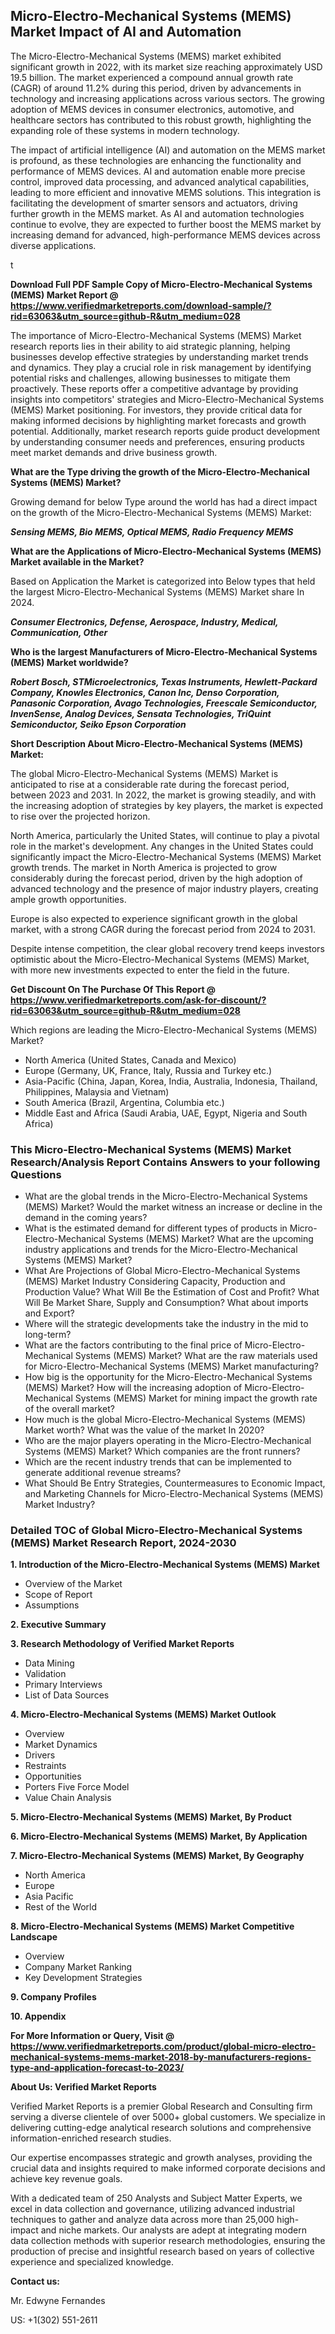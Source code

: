 <h2>Micro-Electro-Mechanical Systems (MEMS) Market Impact of AI and Automation</h2><p>The Micro-Electro-Mechanical Systems (MEMS) market exhibited significant growth in 2022, with its market size reaching approximately USD 19.5 billion. The market experienced a compound annual growth rate (CAGR) of around 11.2% during this period, driven by advancements in technology and increasing applications across various sectors. The growing adoption of MEMS devices in consumer electronics, automotive, and healthcare sectors has contributed to this robust growth, highlighting the expanding role of these systems in modern technology.</p><p>The impact of artificial intelligence (AI) and automation on the MEMS market is profound, as these technologies are enhancing the functionality and performance of MEMS devices. AI and automation enable more precise control, improved data processing, and advanced analytical capabilities, leading to more efficient and innovative MEMS solutions. This integration is facilitating the development of smarter sensors and actuators, driving further growth in the MEMS market. As AI and automation technologies continue to evolve, they are expected to further boost the MEMS market by increasing demand for advanced, high-performance MEMS devices across diverse applications.</p>t</p><p id="" class=""><strong>Download Full PDF Sample Copy of Micro-Electro-Mechanical Systems (MEMS) Market Report @ <a href="https://www.verifiedmarketreports.com/download-sample/?rid=63063&utm_source=github-R&utm_medium=028" target="_blank">https://www.verifiedmarketreports.com/download-sample/?rid=63063&utm_source=github-R&utm_medium=028</a></strong></p><p>The importance of&nbsp;Micro-Electro-Mechanical Systems (MEMS) Market research reports lies in their ability to aid strategic planning, helping businesses develop effective strategies by understanding market trends and dynamics. They play a crucial role in risk management by identifying potential risks and challenges, allowing businesses to mitigate them proactively. These reports offer a competitive advantage by providing insights into competitors' strategies and Micro-Electro-Mechanical Systems (MEMS) Market positioning. For investors, they provide critical data for making informed decisions by highlighting market forecasts and growth potential. Additionally, market research reports guide product development by understanding consumer needs and preferences, ensuring products meet market demands and drive business growth.</p><p><strong>What are the&nbsp;Type driving the growth of the Micro-Electro-Mechanical Systems (MEMS) Market?</strong></p><p id="" class="">Growing demand for below Type around the world has had a direct impact on the growth of the Micro-Electro-Mechanical Systems (MEMS) Market:</p><em><strong>Sensing MEMS, Bio MEMS, Optical MEMS, Radio Frequency MEMS</strong></em></p><strong>What are the&nbsp;Applications&nbsp;of Micro-Electro-Mechanical Systems (MEMS) Market available in the Market?</strong></p><p id="" class="">Based on Application the Market is categorized into Below types that held the largest Micro-Electro-Mechanical Systems (MEMS) Market share In 2024.</p><em><strong>Consumer Electronics, Defense, Aerospace, Industry, Medical, Communication, Other</strong></em></p><strong>Who is the largest Manufacturers of Micro-Electro-Mechanical Systems (MEMS) Market worldwide?</strong></p><p><em><strong>Robert Bosch, STMicroelectronics, Texas Instruments, Hewlett-Packard Company, Knowles Electronics, Canon Inc, Denso Corporation, Panasonic Corporation, Avago Technologies, Freescale Semiconductor, InvenSense, Analog Devices, Sensata Technologies, TriQuint Semiconductor, Seiko Epson Corporation</strong></em></p><p id="" class=""><strong>Short Description About Micro-Electro-Mechanical Systems (MEMS) Market:</strong></p><p>The global Micro-Electro-Mechanical Systems (MEMS) Market is anticipated to rise at a considerable rate during the forecast period, between 2023 and 2031. In 2022, the market is growing steadily, and with the increasing adoption of strategies by key players, the market is expected to rise over the projected horizon.</p><p>North America, particularly the United States, will continue to play a pivotal role in the market's development. Any changes in the United States could significantly impact the Micro-Electro-Mechanical Systems (MEMS) Market growth trends. The market in North America is projected to grow considerably during the forecast period, driven by the high adoption of advanced technology and the presence of major industry players, creating ample growth opportunities.</p><p>Europe is also expected to experience significant growth in the global market, with a strong CAGR during the forecast period from 2024 to 2031.</p><p>Despite intense competition, the clear global recovery trend keeps investors optimistic about the Micro-Electro-Mechanical Systems (MEMS) Market, with more new investments expected to enter the field in the future.</p><p id="" class=""><strong>Get Discount On The Purchase Of This Report @ <a href="https://www.verifiedmarketreports.com/ask-for-discount/?rid=63063&utm_source=github-R&utm_medium=028" target="_blank">https://www.verifiedmarketreports.com/ask-for-discount/?rid=63063&utm_source=github-R&utm_medium=028</a></strong></p>Which regions are leading the Micro-Electro-Mechanical Systems (MEMS) Market?</p><ul><li>North America (United States, Canada and Mexico)</li><li>Europe (Germany, UK, France, Italy, Russia and Turkey etc.)</li><li>Asia-Pacific (China, Japan, Korea, India, Australia, Indonesia, Thailand, Philippines, Malaysia and Vietnam)</li><li>South America (Brazil, Argentina, Columbia etc.)</li><li>Middle East and Africa (Saudi Arabia, UAE, Egypt, Nigeria and South Africa)</li></ul><h3 id="" class="">This Micro-Electro-Mechanical Systems (MEMS) Market Research/Analysis Report Contains Answers to your following Questions</h3><ul><li>What are the global trends in the Micro-Electro-Mechanical Systems (MEMS) Market? Would the market witness an increase or decline in the demand in the coming years?</li><li>What is the estimated demand for different types of products in Micro-Electro-Mechanical Systems (MEMS) Market? What are the upcoming industry applications and trends for the Micro-Electro-Mechanical Systems (MEMS) Market?</li><li>What Are Projections of Global Micro-Electro-Mechanical Systems (MEMS) Market Industry Considering Capacity, Production and Production Value? What Will Be the Estimation of Cost and Profit? What Will Be Market Share, Supply and Consumption? What about imports and Export?</li><li>Where will the strategic developments take the industry in the mid to long-term?</li><li>What are the factors contributing to the final price of Micro-Electro-Mechanical Systems (MEMS) Market? What are the raw materials used for Micro-Electro-Mechanical Systems (MEMS) Market manufacturing?</li><li>How big is the opportunity for the Micro-Electro-Mechanical Systems (MEMS) Market? How will the increasing adoption of Micro-Electro-Mechanical Systems (MEMS) Market for mining impact the growth rate of the overall market?</li><li>How much is the global Micro-Electro-Mechanical Systems (MEMS) Market worth? What was the value of the market In 2020?</li><li>Who are the major players operating in the Micro-Electro-Mechanical Systems (MEMS) Market? Which companies are the front runners?</li><li>Which are the recent industry trends that can be implemented to generate additional revenue streams?</li><li>What Should Be Entry Strategies, Countermeasures to Economic Impact, and Marketing Channels for Micro-Electro-Mechanical Systems (MEMS) Market Industry?</li></ul><h3 id="" class="">Detailed TOC of Global Micro-Electro-Mechanical Systems (MEMS) Market Research Report, 2024-2030</h3><p id="" class=""><strong>1. Introduction of the Micro-Electro-Mechanical Systems (MEMS) Market</strong></p><ul><li>Overview of the Market</li><li>Scope of Report</li><li>Assumptions</li></ul><p id="" class=""><strong>2. Executive Summary</strong></p><p id="" class=""><strong>3. Research Methodology of Verified Market Reports</strong></p><ul><li>Data Mining</li><li>Validation</li><li>Primary Interviews</li><li>List of Data Sources</li></ul><p id="" class=""><strong>4. Micro-Electro-Mechanical Systems (MEMS) Market Outlook</strong></p><ul><li>Overview</li><li>Market Dynamics</li><li>Drivers</li><li>Restraints</li><li>Opportunities</li><li>Porters Five Force Model</li><li>Value Chain Analysis</li></ul><p id="" class=""><strong>5. Micro-Electro-Mechanical Systems (MEMS) Market, By Product</strong></p><p id="" class=""><strong>6. Micro-Electro-Mechanical Systems (MEMS) Market, By Application</strong></p><p id="" class=""><strong>7. Micro-Electro-Mechanical Systems (MEMS) Market, By Geography</strong></p><ul><li>North America</li><li>Europe</li><li>Asia Pacific</li><li>Rest of the World</li></ul><p id="" class=""><strong>8. Micro-Electro-Mechanical Systems (MEMS) Market Competitive Landscape</strong></p><ul><li>Overview</li><li>Company Market Ranking</li><li>Key Development Strategies</li></ul><p id="" class=""><strong>9. Company Profiles</strong></p><p id="" class=""><strong>10. Appendix</strong></p><p id="" class=""><strong>For More Information or Query, Visit @ <a href="https://www.verifiedmarketreports.com/product/global-micro-electro-mechanical-systems-mems-market-2018-by-manufacturers-regions-type-and-application-forecast-to-2023/" target="_blank">https://www.verifiedmarketreports.com/product/global-micro-electro-mechanical-systems-mems-market-2018-by-manufacturers-regions-type-and-application-forecast-to-2023/</a></strong></p><p id="" class=""><strong>About Us: Verified Market Reports</strong></p><p id="" class="">Verified Market Reports is a premier Global Research and Consulting firm serving a diverse clientele of over 5000+ global customers. We specialize in delivering cutting-edge analytical research solutions and comprehensive information-enriched research studies.</p><p id="" class="">Our expertise encompasses strategic and growth analyses, providing the crucial data and insights required to make informed corporate decisions and achieve key revenue goals.</p><p id="" class="">With a dedicated team of 250 Analysts and Subject Matter Experts, we excel in data collection and governance, utilizing advanced industrial techniques to gather and analyze data across more than 25,000 high-impact and niche markets. Our analysts are adept at integrating modern data collection methods with superior research methodologies, ensuring the production of precise and insightful research based on years of collective experience and specialized knowledge.</p><p id="" class=""><strong>Contact us:</strong></p><p id="" class="">Mr. Edwyne Fernandes</p><p id="" class="">US: +1(302) 551-2611</p>
